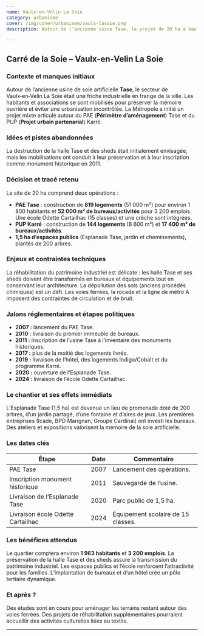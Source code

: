 ```yaml
---
name: Vaulx-en-Velin La Soie
category: urbanisme
cover: /img/cover/urbanisme/vaulx-lasoie.png
description: Autour de l’ancienne usine Tase, le projet de 20 ha à Vaulx-en-Velin La Soie réunit deux opérations : le PAE Tase (819 logements, 52 000 m² d’activités, école et crèche) et le PUP Karré (144 logements, 17 400 m² d’activités). La halle et les sheds, initialement menacés, ont été inscrits aux monuments historiques en 2011. L’opération intègre 1,5 ha d’espaces publics (Esplanade Tase, jardin partagé, 200 arbres). Les premières livraisons (bureaux, logements, hôtel) ont eu lieu dès 2010, l’Esplanade a ouvert en 2020 et l’école Odette Cartailhac a été inaugurée en 2024. À terme, le quartier comptera près de 2 000 habitants et 3 200 emplois, avec un pôle tertiaire dynamique et un patrimoine industriel préservé.

---
```

## Carré de la Soie – **Vaulx‑en‑Velin La Soie**

### Contexte et manques initiaux

Autour de l’ancienne usine de soie artificielle **Tase**, le secteur de Vaulx‑en‑Velin La Soie était une friche industrielle en frange de la ville. Les habitants et associations se sont mobilisés pour préserver la mémoire ouvrière et éviter une urbanisation incontrôlée. La Métropole a initié un projet mixte articulé autour du PAE (**Périmètre d’aménagement**) Tase et du PUP (**Projet urbain partenarial**) Karré.

### Idées et pistes abandonnées

La destruction de la halle Tase et des sheds était initialement envisagée, mais les mobilisations ont conduit à leur préservation et à leur inscription comme monument historique en 2011.

### Décision et tracé retenu

Le site de 20 ha comprend deux opérations :

- **PAE Tase** : construction de **819 logements** (51 000 m²) pour environ 1 800 habitants et **52 000 m² de bureaux/activités** pour 3 200 emplois. Une école Odette Cartailhac (15 classes) et une crèche sont intégrées.
- **PUP Karré** : construction de **144 logements** (8 600 m²) et **17 400 m² de bureaux/activités**.
- **1,5 ha d’espaces publics** (Esplanade Tase, jardin et cheminements), plantés de 200 arbres.

### Enjeux et contraintes techniques

La réhabilitation du patrimoine industriel est délicate : les halle Tase et ses sheds doivent être transformés en bureaux et équipements tout en conservant leur architecture. La dépollution des sols (anciens procédés chimiques) est un défi. Les voies ferrées, la rocade et la ligne de métro A imposent des contraintes de circulation et de bruit.

### Jalons réglementaires et étapes politiques

- **2007 :** lancement du PAE Tase.
- **2010 :** livraison du premier immeuble de bureaux.
- **2011 :** inscription de l’usine Tase à l’inventaire des monuments historiques.
- **2017 :** plus de la moitié des logements livrés.
- **2019 :** livraison de l’hôtel, des logements Indigo/Cobalt et du programme Karré.
- **2020 :** ouverture de l’Esplanade Tase.
- **2024 :** livraison de l’école Odette Cartailhac.

### Le chantier et ses effets immédiats

L’Esplanade Tase (1,5 ha) est devenue un lieu de promenade doté de 200 arbres, d’un jardin partagé, d’une fontaine et d’aires de jeux. Les premières entreprises (Icade, BPD Marignan, Groupe Cardinal) ont investi les bureaux. Des ateliers et expositions valorisent la mémoire de la soie artificielle.

### Les dates clés

| Étape | Date | Commentaire |
| --- | --- | --- |
| PAE Tase | 2007 | Lancement des opérations. |
| Inscription monument historique | 2011 | Sauvegarde de l’usine. |
| Livraison de l’Esplanade Tase | 2020 | Parc public de 1,5 ha. |
| Livraison école Odette Cartailhac | 2024 | Équipement scolaire de 15 classes. |

### Les bénéfices attendus

Le quartier comptera environ **1 963 habitants** et **3 200 emplois**. La préservation de la halle Tase et des sheds assure la transmission du patrimoine industriel. Les espaces publics et l’école renforcent l’attractivité pour les familles. L’implantation de bureaux et d’un hôtel crée un pôle tertiaire dynamique.

### Et après ?

Des études sont en cours pour aménager les terrains restant autour des voies ferrées. Des projets de réhabilitation supplémentaires pourraient accueillir des activités culturelles liées au textile.

---
